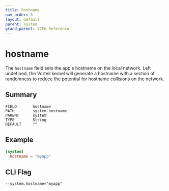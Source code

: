 ```yaml
---
title: hostname
nav_order: 3
layout: default
parent: system
grand_parent: VCFG Reference
---
```


# hostname

The `hostname` field sets the app's hostname on the local network. Left undefined, the Vorteil kernel will generate a hostname with a section of randomness to reduce the potential for hostname collisions on the network.

## Summary

```
FIELD       hostname
PATH        system.hostname
PARENT      system
TYPE        String
DEFAULT     ""
```

## Example

```toml
[system]
  hostname = "myapp"
```

## CLI Flag

```
--system.hostname="myapp"
```